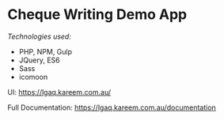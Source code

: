 # Cheque Writing Demo App

*Technologies used:*
- PHP, NPM, Gulp
- JQuery, ES6
- Sass
- icomoon

UI: https://lgaq.kareem.com.au/

Full Documentation: https://lgaq.kareem.com.au/documentation
